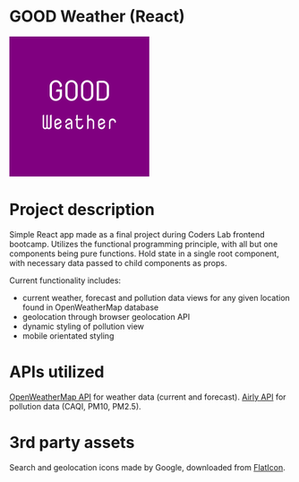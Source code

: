 # GOOD Weather (React)

<img width='250' height='250' src='images/good_weather_logo.png'>

# Project description
Simple React app made as a final project during Coders Lab frontend bootcamp.
Utilizes the functional programming principle, with all but one components being pure functions.
Hold state in a single root component, with necessary data passed to child components as props.

Current functionality includes:
<ul>
  <li>current weather, forecast and pollution data views for any given location found in OpenWeatherMap database</li>
  <li>geolocation through browser geolocation API</li>
  <li>dynamic styling of pollution view</li>
  <li>mobile orientated styling</li>
</ul>

# APIs utilized

[OpenWeatherMap API](https://openweathermap.org/api) for weather data (current and forecast).
[Airly API](https://airly.eu/pl/api/) for pollution data (CAQI, PM10, PM2.5).

# 3rd party assets
Search and geolocation icons made by Google, downloaded from [FlatIcon](http://www.flaticon.com).

